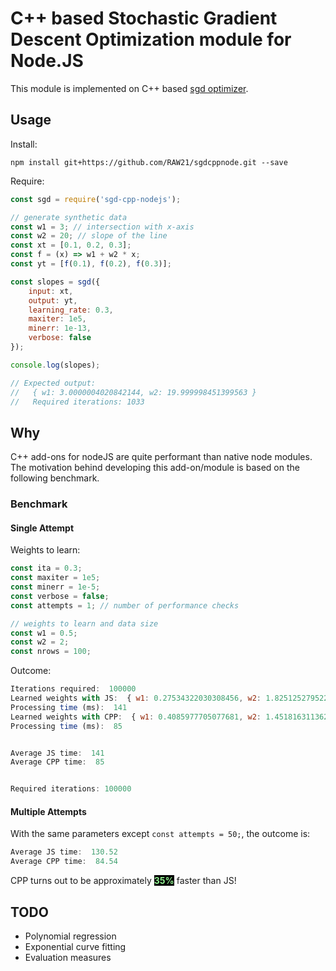 # C++ based Stochastic Gradient Descent Optimization module for Node.JS
This module is implemented on C++ based [sgd optimizer](https://en.wikipedia.org/wiki/Stochastic_gradient_descent#Iterative_method).

## Usage
Install:
```shell
npm install git+https://github.com/RAW21/sgdcppnode.git --save
```

Require:
```js
const sgd = require('sgd-cpp-nodejs');

// generate synthetic data
const w1 = 3; // intersection with x-axis
const w2 = 20; // slope of the line
const xt = [0.1, 0.2, 0.3];
const f = (x) => w1 + w2 * x;
const yt = [f(0.1), f(0.2), f(0.3)];

const slopes = sgd({
	input: xt,
	output: yt,
	learning_rate: 0.3, 
	maxiter: 1e5,
	minerr: 1e-13,
	verbose: false
});

console.log(slopes);

// Expected output:
//   { w1: 3.0000004020842144, w2: 19.999998451399563 }
//   Required iterations: 1033
```

## Why
C++ add-ons for nodeJS are quite performant than native node modules. The motivation behind developing this add-on/module is based on the following benchmark.

### Benchmark
#### Single Attempt
Weights to learn:
```js
const ita = 0.3;
const maxiter = 1e5;
const minerr = 1e-5;
const verbose = false;
const attempts = 1; // number of performance checks

// weights to learn and data size
const w1 = 0.5;
const w2 = 2;
const nrows = 100;
```

Outcome:
```js
Iterations required:  100000
Learned weights with JS:  { w1: 0.27534322030308456, w2: 1.8251252795222055 }
Processing time (ms):  141
Learned weights with CPP:  { w1: 0.4085977705077681, w2: 1.451816311362102 }
Processing time (ms):  85


Average JS time:  141
Average CPP time:  85


Required iterations: 100000
```

#### Multiple Attempts
With the same parameters except `const attempts = 50;`, the outcome is:

```js
Average JS time:  130.52
Average CPP time:  84.54
```

CPP turns out to be approximately <b style="color: lightgreen; background-color: black;">35%</b> faster than JS!


## TODO
- Polynomial regression
- Exponential curve fitting
- Evaluation measures
